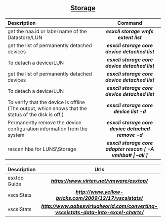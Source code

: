 ## <p align="center"><ins>Storage</ins></p>
| Description | Command |
| :--- | :---: |
| get the naa.id or label name of the Datastore/LUN | ***esxcli storage vmfs extent list*** |
| get the list of permanently detached devices | ***esxcli storage core device detached list*** |
| To detach a device/LUN | ***esxcli storage core device detached list*** |
| get the list of permanently detached devices | ***esxcli storage core device detached list***|
| To detach a device/LUN | ***esxcli storage core device detached list***|
| To verify that the device is offline (The output, which shows that the status of the disk is off,) | ***esxcli storage core device list -d <NAA ID>***|
| Permanently remove the device configuration information from the system | ***esxcli storage core device detached remove -d <NAA ID>***|
| rescan hba for LUNS\Storage | ***esxcli storage core adapter rescan [ -A vmhba# \| –all ]***|


| Description | Urls|
| :--- | :---: |
| esxtop Guide | ***https://www.virten.net/vmware/esxtop/*** |
| vscsiStats   | ***http://www.yellow-bricks.com/2009/12/17/vscsistats/***|
| vscsiStats   | ***http://www.gabesvirtualworld.com/converting-vscsistats-data-into-excel-charts/***|
 

